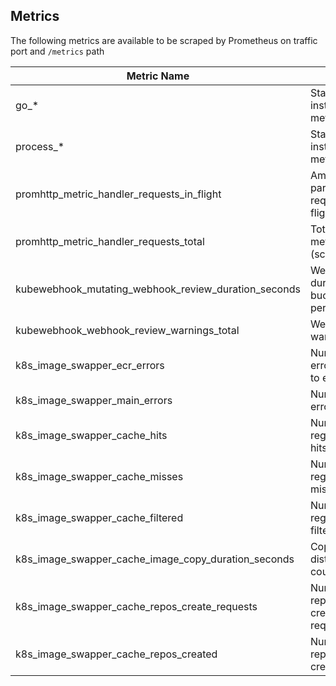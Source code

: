## Metrics

The following metrics are available to be scraped by Prometheus on traffic port and `/metrics` path

| Metric Name | Meaning |
| ----------- | ----------- |
go_* | Standard Go instrumentation metrics
process_* | Standard Go instrumentation metrics
promhttp_metric_handler_requests_in_flight | Amount of parallel requests in flight
promhttp_metric_handler_requests_total | Total count of metric requests (scrapes)
kubewebhook_mutating_webhook_review_duration_seconds | Webhook duration, in buckets for percentiles
kubewebhook_webhook_review_warnings_total	| Webhook warnings
k8s_image_swapper_ecr_errors | Number of errors related to ecr provider
k8s_image_swapper_main_errors | Number of errors
k8s_image_swapper_cache_hits | Number of registry cache hits
k8s_image_swapper_cache_misses | Number of registry cache misses
k8s_image_swapper_cache_filtered | Number of registry cache filtered out
k8s_image_swapper_cache_image_copy_duration_seconds | Copy duration distribution and count
k8s_image_swapper_cache_repos_create_requests | Number of repositories creation requests
k8s_image_swapper_cache_repos_created | Number of repositories created
